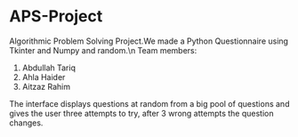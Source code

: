 # APS-Project
Algorithmic Problem Solving Project.We made a Python Questionnaire using Tkinter and Numpy and random.\n
Team members:
  1. Abdullah Tariq
  2. Ahla Haider
  3. Aitzaz Rahim

The interface displays questions at random from a big pool of questions and gives the user three attempts to try, after 3 wrong attempts the question changes.
